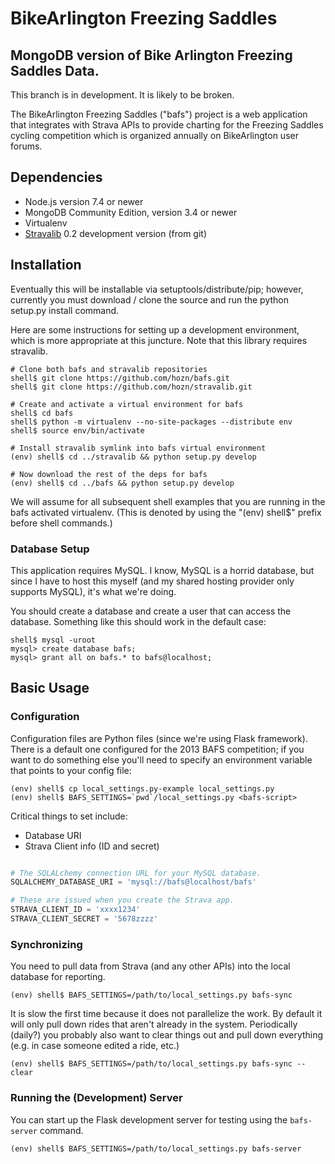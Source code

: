 # BikeArlington Freezing Saddles

## MongoDB version of Bike Arlington Freezing Saddles Data.

This branch is in development. It is likely to be broken.

The BikeArlington Freezing Saddles ("bafs") project is a web application that integrates with Strava APIs to 
provide charting for the Freezing Saddles cycling competition which is organized annually
on BikeArlington user forums.

## Dependencies
 
* Node.js version 7.4 or newer 
* MongoDB Community Edition, version 3.4 or newer
* Virtualenv
* [Stravalib](http://github.com/hozn/stravalib) 0.2 development version (from git)

## Installation

Eventually this will be installable via setuptools/distribute/pip; however, currently you must 
download / clone the source and run the python setup.py install command.

Here are some instructions for setting up a development environment, which is more appropriate
at this juncture.  Note that this library requires stravalib.

	# Clone both bafs and stravalib repositories
	shell$ git clone https://github.com/hozn/bafs.git
	shell$ git clone https://github.com/hozn/stravalib.git
	
	# Create and activate a virtual environment for bafs
	shell$ cd bafs
	shell$ python -m virtualenv --no-site-packages --distribute env
	shell$ source env/bin/activate
	
	# Install stravalib symlink into bafs virtual environment 
	(env) shell$ cd ../stravalib && python setup.py develop
	
	# Now download the rest of the deps for bafs
	(env) shell$ cd ../bafs && python setup.py develop

We will assume for all subsequent shell examples that you are running in the bafs activated virtualenv.  (This is denoted by using 
the "(env) shell$" prefix before shell commands.)    
   
### Database Setup

This application requires MySQL.  I know, MySQL is a horrid database, but since I have to host this myself (and my shared hosting
provider only supports MySQL), it's what we're doing.

You should create a database and create a user that can access the database.  Something like this should work in the default case:

	shell$ mysql -uroot
	mysql> create database bafs;
	mysql> grant all on bafs.* to bafs@localhost;

## Basic Usage

### Configuration

Configuration files are Python files (since we're using Flask framework).  There is a default one configured for the 2013 BAFS competition;
if you want to do something else you'll need to specify an environment variable that points to your config file:

	(env) shell$ cp local_settings.py-example local_settings.py
	(env) shell$ BAFS_SETTINGS=`pwd`/local_settings.py <bafs-script>
	
Critical things to set include:
* Database URI
* Strava Client info (ID and secret)

```python

# The SQLALchemy connection URL for your MySQL database.
SQLALCHEMY_DATABASE_URI = 'mysql://bafs@localhost/bafs'

# These are issued when you create the Strava app.
STRAVA_CLIENT_ID = 'xxxx1234'
STRAVA_CLIENT_SECRET = '5678zzzz'
```
	
### Synchronizing

You need to pull data from Strava (and any other APIs) into the local database for reporting.

	(env) shell$ BAFS_SETTINGS=/path/to/local_settings.py bafs-sync
	
It is slow the first time because it does not parallelize the work.  By default it will only pull down rides that aren't
already in the system.  Periodically (daily?) you probably also want to clear things out and pull down everything (e.g. in
case someone edited a ride, etc.)

	(env) shell$ BAFS_SETTINGS=/path/to/local_settings.py bafs-sync --clear

### Running the (Development) Server

You can start up the Flask development server for testing using the `bafs-server` command.

	(env) shell$ BAFS_SETTINGS=/path/to/local_settings.py bafs-server
	
